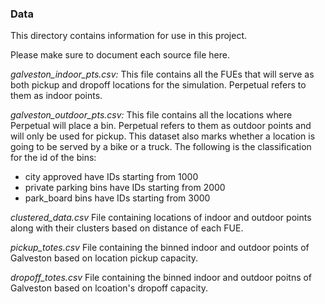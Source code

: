 ### Data

This directory contains information for use in this project. 

Please make sure to document each source file here.

*galveston_indoor_pts.csv:* This file contains all the FUEs that will serve as both pickup and dropoff locations for the simulation. Perpetual refers to them as indoor points.

*galveston_outdoor_pts.csv:* This file contains all the locations where Perpetual will place a bin. Perpetual refers to them as outdoor points and will only be used for pickup. This dataset also marks whether a location is going to be served by a bike or a truck. The following is the classification for the id of the bins:
- city approved have IDs starting from 1000
- private parking bins have IDs starting from 2000
- park_board bins have IDs starting from 3000

*clustered_data.csv* File containing locations of indoor and outdoor points along with their clusters based on distance of each FUE.

*pickup_totes.csv* File containing the binned indoor and outdoor points of Galveston based on location pickup capacity. 

*dropoff_totes.csv* File containing the binned indoor and outdoor poitns of Galveston based on lcoation's dropoff capacity. 